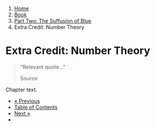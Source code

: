 <ol class="breadcrumb">
  <li><a href="/">Home</a></li>
  <li><a href="/book/">Book</a></li>
  <li><a href="/book/2-0-0-overview/">Part Two: The Suffusion of Blue</a></li>
  <li class="active">Extra Credit: Number Theory</li>
</ol>

# Extra Credit: Number Theory

> "Relevant quote..."
> <footer>Source</footer>

Chapter text.

<ul class="pager">
  <li class="previous"><a href="/book/2-07-0-logic-and-more-math/">&laquo; Previous</a></li>
  <li><a href="/book/">Table of Contents</a></li>
  <li class="next"><a href="/book/2-09-0-binary-octets-bits/">Next &raquo;</a><li>
</ul>
